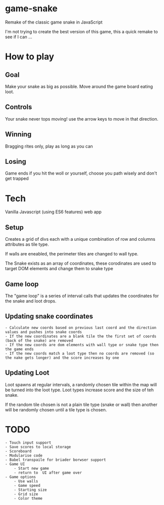 # game-snake
Remake of the classic game snake in JavaScript

I'm not trying to create the best version of this game, this a quick remake to see if I can ...


# How to play
## Goal
Make your snake as big as possible. Move around the game board eating loot.

## Controls
Your snake never tops moving! use the arrow keys to move in that direction.

## Winning
Bragging rites only, play as long as you can

## Losing
Game ends if you hit the woll or yourself, choose you path wisely and don't get trapped

# Tech
Vanilla Javascript (using ES6 features) web app

## Setup
Creates a grid of divs each with a unique combination of row and columns attributes as tile type.

If walls are eneabled, the perimeter tiles are changed to wall type.

The Snake exists as an array of coordinates, these corodinates are used to target DOM elements and change them to snake type

## Game loop
The "game loop" is a series of interval calls that updates the coordinates for the snake and loot drops.

## Updating snake coordinates
	- Calculate new coords based on previous last coord and the direction values and pushes into snake coords
	- If the new coordinates are a blank tile the the first set of coords (back of the snake) are removed
	- If the new coords are dom elements with wall type or snake type then the game ends
	- If the new coords match a loot type then no coords are removed (so the nake gets longer) and the score increases by one

## Updating Loot
Loot spawns at regular intervals, a randomly chosen tile within the map will be turned into the loot type. Loot types increase score and the size of teh snake. 

If the random tile chosen is not a plain tile type (snake or wall) then another will be randomly chosen until a tile type is chosen.



# TODO
	- Touch input support
	- Save scores to local storage
	- Scoreboard
	- Modularise code
	- Babel transpaile for briader borwser support
	- Game UI
		- Start new game
		- return to  UI after game over
	- Game options
		- Use walls
		- Game speed
		- Starting size
		- Grid size
		- Color theme
